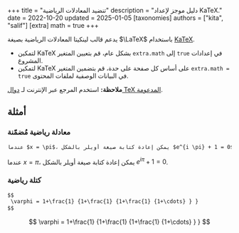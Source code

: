 +++
title = "تنضيد المعادلات الرياضية"
description = "دليل موجز لإعداد KaTeX."
date = 2022-10-20
updated = 2025-01-05
[taxonomies]
authors = ["kita", "salif"]
[extra]
math = true
+++

يدعم قالب لينكيتا المعادلات الرياضية بصيغة $\LaTeX$ باستخدام [KaTeX](https://katex.org/).

<!--more-->

- لتمكين KaTeX بشكل عام، قم بتعيين المتغير `extra.math` إلى `true` في إعدادات المشروع.
- لتمكين KaTeX على أساس كل صفحة على حدة، قم بتضمين المتغير `extra.math = true` في البيانات الوصفية لملفات المحتوى.

**ملاحظة:** استخدم المرجع عبر الإنترنت لـ [دوال TeX المدعومة](https://katex.org/docs/supported.html).

## أمثلة

### معادلة رياضية مُضمّنة

```markdown
عندما $x = \pi$، يمكن إعادة كتابة صيغة أويلر بالشكل $e^{i \pi} + 1 = 0$.
```

عندما $x = \pi$، يمكن إعادة كتابة صيغة أويلر بالشكل $e^{i \pi} + 1 = 0$.

### كتلة رياضية

```markdown
$$
 \varphi = 1+\frac{1} {1+\frac{1} {1+\frac{1} {1+\cdots} } }
$$
```

$$
 \varphi = 1+\frac{1} {1+\frac{1} {1+\frac{1} {1+\cdots} } }
$$
